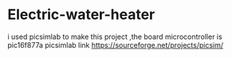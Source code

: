 # Electric-water-heater
i used picsimlab to make this project ,the board microcontroller is pic16f877a 
picsimlab link https://sourceforge.net/projects/picsim/
